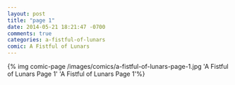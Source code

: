 ```yaml
---
layout: post
title: "page 1"
date: 2014-05-21 18:21:47 -0700
comments: true
categories: a-fistful-of-lunars
comic: A Fistful of Lunars
---
```


{% img comic-page /images/comics/a-fistful-of-lunars-page-1.jpg 'A Fistful of Lunars Page 1' 'A Fistful of Lunars Page 1'%}